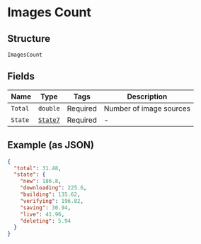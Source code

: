 
# Images Count

## Structure

`ImagesCount`

## Fields

| Name | Type | Tags | Description |
|  --- | --- | --- | --- |
| `Total` | `double` | Required | Number of image sources |
| `State` | [`State7`](../../doc/models/state-7.md) | Required | - |

## Example (as JSON)

```json
{
  "total": 31.48,
  "state": {
    "new": 186.8,
    "downloading": 225.6,
    "building": 135.62,
    "verifying": 196.82,
    "saving": 30.94,
    "live": 41.96,
    "deleting": 5.94
  }
}
```

